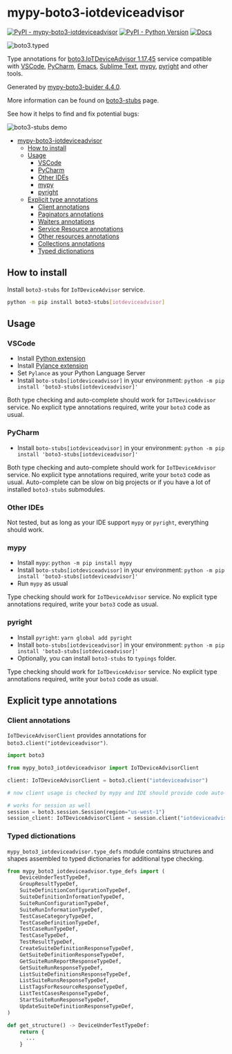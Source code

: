 # mypy-boto3-iotdeviceadvisor

[![PyPI - mypy-boto3-iotdeviceadvisor](https://img.shields.io/pypi/v/mypy-boto3-iotdeviceadvisor.svg?color=blue)](https://pypi.org/project/mypy-boto3-iotdeviceadvisor)
[![PyPI - Python Version](https://img.shields.io/pypi/pyversions/mypy-boto3-iotdeviceadvisor.svg?color=blue)](https://pypi.org/project/mypy-boto3-iotdeviceadvisor)
[![Docs](https://img.shields.io/readthedocs/mypy-boto3-builder.svg?color=blue)](https://mypy-boto3-builder.readthedocs.io/)

![boto3.typed](https://github.com/vemel/mypy_boto3_builder/raw/master/logo.png)

Type annotations for
[boto3.IoTDeviceAdvisor 1.17.45](https://boto3.amazonaws.com/v1/documentation/api/1.17.45/reference/services/iotdeviceadvisor.html#IoTDeviceAdvisor) service
compatible with
[VSCode](https://code.visualstudio.com/),
[PyCharm](https://www.jetbrains.com/pycharm/),
[Emacs](https://www.gnu.org/software/emacs/),
[Sublime Text](https://www.sublimetext.com/),
[mypy](https://github.com/python/mypy),
[pyright](https://github.com/microsoft/pyright)
and other tools.

Generated by [mypy-boto3-buider 4.4.0](https://github.com/vemel/mypy_boto3_builder).

More information can be found on [boto3-stubs](https://pypi.org/project/boto3-stubs/) page.

See how it helps to find and fix potential bugs:

![boto3-stubs demo](https://github.com/vemel/mypy_boto3_builder/raw/master/demo.gif)

- [mypy-boto3-iotdeviceadvisor](#mypy-boto3-iotdeviceadvisor)
  - [How to install](#how-to-install)
  - [Usage](#usage)
    - [VSCode](#vscode)
    - [PyCharm](#pycharm)
    - [Other IDEs](#other-ides)
    - [mypy](#mypy)
    - [pyright](#pyright)
  - [Explicit type annotations](#explicit-type-annotations)
    - [Client annotations](#client-annotations)
    - [Paginators annotations](#paginators-annotations)
    - [Waiters annotations](#waiters-annotations)
    - [Service Resource annotations](#service-resource-annotations)
    - [Other resources annotations](#other-resources-annotations)
    - [Collections annotations](#collections-annotations)
    - [Typed dictionations](#typed-dictionations)

## How to install

Install `boto3-stubs` for `IoTDeviceAdvisor` service.

```bash
python -m pip install boto3-stubs[iotdeviceadvisor]
```

## Usage

### VSCode

- Install [Python extension](https://marketplace.visualstudio.com/items?itemName=ms-python.python)
- Install [Pylance extension](https://marketplace.visualstudio.com/items?itemName=ms-python.vscode-pylance)
- Set `Pylance` as your Python Language Server
- Install `boto-stubs[iotdeviceadvisor]` in your environment: `python -m pip install 'boto3-stubs[iotdeviceadvisor]'`

Both type checking and auto-complete should work for `IoTDeviceAdvisor` service.
No explicit type annotations required, write your `boto3` code as usual.

### PyCharm

- Install `boto-stubs[iotdeviceadvisor]` in your environment: `python -m pip install 'boto3-stubs[iotdeviceadvisor]'`

Both type checking and auto-complete should work for `IoTDeviceAdvisor` service.
No explicit type annotations required, write your `boto3` code as usual.
Auto-complete can be slow on big projects or if you have a lot of installed `boto3-stubs` submodules.

### Other IDEs

Not tested, but as long as your IDE support `mypy` or `pyright`, everything should work.

### mypy

- Install `mypy`: `python -m pip install mypy`
- Install `boto-stubs[iotdeviceadvisor]` in your environment: `python -m pip install 'boto3-stubs[iotdeviceadvisor]'`
- Run `mypy` as usual

Type checking should work for `IoTDeviceAdvisor` service.
No explicit type annotations required, write your `boto3` code as usual.

### pyright

- Install `pyright`: `yarn global add pyright`
- Install `boto-stubs[iotdeviceadvisor]` in your environment: `python -m pip install 'boto3-stubs[iotdeviceadvisor]'`
- Optionally, you can install `boto3-stubs` to `typings` folder.

Type checking should work for `IoTDeviceAdvisor` service.
No explicit type annotations required, write your `boto3` code as usual.

## Explicit type annotations

### Client annotations

`IoTDeviceAdvisorClient` provides annotations for `boto3.client("iotdeviceadvisor")`.

```python
import boto3

from mypy_boto3_iotdeviceadvisor import IoTDeviceAdvisorClient

client: IoTDeviceAdvisorClient = boto3.client("iotdeviceadvisor")

# now client usage is checked by mypy and IDE should provide code auto-complete

# works for session as well
session = boto3.session.Session(region="us-west-1")
session_client: IoTDeviceAdvisorClient = session.client("iotdeviceadvisor")
```








### Typed dictionations

`mypy_boto3_iotdeviceadvisor.type_defs` module contains structures and shapes assembled
to typed dictionaries for additional type checking.

```python
from mypy_boto3_iotdeviceadvisor.type_defs import (
    DeviceUnderTestTypeDef,
    GroupResultTypeDef,
    SuiteDefinitionConfigurationTypeDef,
    SuiteDefinitionInformationTypeDef,
    SuiteRunConfigurationTypeDef,
    SuiteRunInformationTypeDef,
    TestCaseCategoryTypeDef,
    TestCaseDefinitionTypeDef,
    TestCaseRunTypeDef,
    TestCaseTypeDef,
    TestResultTypeDef,
    CreateSuiteDefinitionResponseTypeDef,
    GetSuiteDefinitionResponseTypeDef,
    GetSuiteRunReportResponseTypeDef,
    GetSuiteRunResponseTypeDef,
    ListSuiteDefinitionsResponseTypeDef,
    ListSuiteRunsResponseTypeDef,
    ListTagsForResourceResponseTypeDef,
    ListTestCasesResponseTypeDef,
    StartSuiteRunResponseTypeDef,
    UpdateSuiteDefinitionResponseTypeDef,
)

def get_structure() -> DeviceUnderTestTypeDef:
    return {
      ...
    }
```
